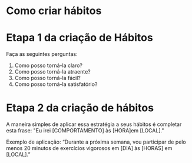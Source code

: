 # Como criar hábitos

# Etapa 1 da criação de Hábitos

Faça as seguintes perguntas:
1. Como posso torná-la claro?
2. Como posso torná-la atraente?
3. Como posso torná-la fácil?
4. Como posso torná-la satisfatório?

# Etapa 2 da criação de hábitos

A maneira simples de aplicar essa estratégia a seus hábitos é completar esta frase:
"Eu irei [COMPORTAMENTO] às [HORA]em [LOCAL]."

Exemplo de aplicação: “Durante a próxima semana, vou participar de pelo menos 20 minutos de exercícios vigorosos em [DIA] às [HORAS] em [LOCAL].”
